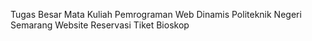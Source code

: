 Tugas Besar Mata Kuliah Pemrograman Web Dinamis Politeknik Negeri Semarang 
Website Reservasi Tiket Bioskop 
